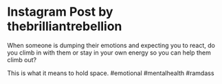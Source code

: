 # Instagram Post by thebrilliantrebellion

When someone is dumping their emotions and expecting you to react, do you climb in with them or stay in your own energy so you can help them climb out?

This is what it means to hold space. 
#emotional #mentalhealth #ramdass